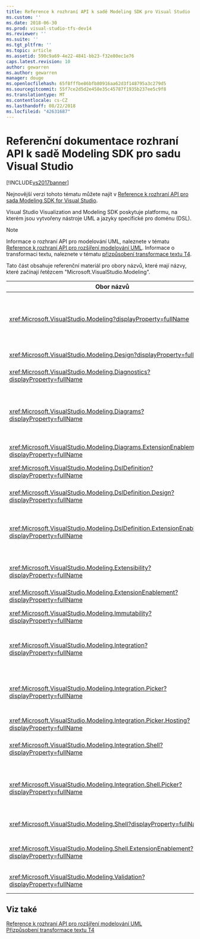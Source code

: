 ```yaml
---
title: Reference k rozhraní API k sadě Modeling SDK pro Visual Studio | Dokumentace Microsoftu
ms.custom: ''
ms.date: 2018-06-30
ms.prod: visual-studio-tfs-dev14
ms.reviewer: ''
ms.suite: ''
ms.tgt_pltfrm: ''
ms.topic: article
ms.assetid: 590c9a69-4e22-4841-bb23-f32e80ec1e76
caps.latest.revision: 10
author: gewarren
ms.author: gewarren
manager: douge
ms.openlocfilehash: 65f8fffbe86bfb80916aa62d3f148795a3c279d5
ms.sourcegitcommit: 55f7ce2d5d2e458e35c45787f1935b237ee5c9f8
ms.translationtype: MT
ms.contentlocale: cs-CZ
ms.lasthandoff: 08/22/2018
ms.locfileid: "42631687"
---
```

# <a name="api-reference-for-modeling-sdk-for-visual-studio"></a>Referenční dokumentace rozhraní API k sadě Modeling SDK pro sadu Visual Studio
[!INCLUDE[vs2017banner](../includes/vs2017banner.md)]

Nejnovější verzi tohoto tématu můžete najít v [Reference k rozhraní API pro sada Modeling SDK for Visual Studio](https://docs.microsoft.com/visualstudio/modeling/api-reference-for-modeling-sdk-for-visual-studio).  
  
Visual Studio Visualization and Modeling SDK poskytuje platformu, na kterém jsou vytvořeny nástroje UML a jazyky specifické pro doménu (DSL).  
  
> [!NOTE]
>  Informace o rozhraní API pro modelování UML, naleznete v tématu [Reference k rozhraní API pro rozšíření modelování UML](../modeling/api-reference-for-uml-modeling-extensibility.md). Informace o transformaci textu, naleznete v tématu [přizpůsobení transformace textu T4](../modeling/customizing-t4-text-transformation.md).  
  
 Tato část obsahuje referenční materiál pro obory názvů, které mají názvy, které začínají řetězcem "Microsoft.VisualStudio.Modeling".  
  
|Obor názvů|Obsah|  
|---------------|-------------|  
|<xref:Microsoft.VisualStudio.Modeling?displayProperty=fullName>|Třídy, jako je například ModelElement, což je základní třídou třídy domény, které definujete v DSL.|  
|<xref:Microsoft.VisualStudio.Modeling.Design?displayProperty=fullName>|Třídy, které tvoří část definice DSL.|  
|<xref:Microsoft.VisualStudio.Modeling.Diagnostics?displayProperty=fullName>|Model Store prohlížeč výkonu měření nástroje a.|  
|<xref:Microsoft.VisualStudio.Modeling.Diagrams?displayProperty=fullName>|Třídy, jako je například ShapeElement, což je základní třída všech tvarů, které definujete v DSL.|  
|<xref:Microsoft.VisualStudio.Modeling.Diagrams.ExtensionEnablement?displayProperty=fullName>|Gesta a výběr metody.|  
|<xref:Microsoft.VisualStudio.Modeling.DslDefinition?displayProperty=fullName>|Rozhraní API pro návrháře definici DSL.|  
|<xref:Microsoft.VisualStudio.Modeling.DslDefinition.Design?displayProperty=fullName>|Interní třídy návrháře definici DSL.|  
|<xref:Microsoft.VisualStudio.Modeling.DslDefinition.ExtensionEnablement?displayProperty=fullName>|Atributy, které vám umožní rozšířit návrháře DSL pomocí příkazů a gest ověření.|  
|<xref:Microsoft.VisualStudio.Modeling.Extensibility?displayProperty=fullName>|Rozšiřující metody pro ModelElement, které implementují rozšíření DSL.|  
|<xref:Microsoft.VisualStudio.Modeling.ExtensionEnablement?displayProperty=fullName>|Atributy rozšíření|  
|<xref:Microsoft.VisualStudio.Modeling.Immutability?displayProperty=fullName>|Umožňuje vytvořit části model jen pro čtení.|  
|<xref:Microsoft.VisualStudio.Modeling.Integration?displayProperty=fullName>|Rozhraní API Modelbus, které vám pomůže integrovat různých modelů.|  
|<xref:Microsoft.VisualStudio.Modeling.Integration.Picker?displayProperty=fullName>|Dialogové okno, které mohou uživatelé přejít na modely a prvky k vytvoření odkazů Modelbus.|  
|<xref:Microsoft.VisualStudio.Modeling.Integration.Picker.Hosting?displayProperty=fullName>|Výběr služby.|  
|<xref:Microsoft.VisualStudio.Modeling.Integration.Shell?displayProperty=fullName>|Modelbus adaptéru rozhraní pro [!INCLUDE[vsprvs](../includes/vsprvs-md.md)].|  
|<xref:Microsoft.VisualStudio.Modeling.Integration.Shell.Picker?displayProperty=fullName>|Dialogové okno Výběr, který mohou uživatelé přejít na modely a prvky k vytvoření odkazů Modelbus.|  
|<xref:Microsoft.VisualStudio.Modeling.Shell?displayProperty=fullName>|Rozhraní mezi DSL a [!INCLUDE[vsprvs](../includes/vsprvs-md.md)].|  
|<xref:Microsoft.VisualStudio.Modeling.Shell.ExtensionEnablement?displayProperty=fullName>|Umožňuje definovat příkazy nabídky zástupců (objektu context).|  
|<xref:Microsoft.VisualStudio.Modeling.Validation?displayProperty=fullName>|Umožňuje definovat omezení ověření.|  
  
## <a name="see-also"></a>Viz také  
 [Reference k rozhraní API pro rozšíření modelování UML](../modeling/api-reference-for-uml-modeling-extensibility.md)   
 [Přizpůsobení transformace textu T4](../modeling/customizing-t4-text-transformation.md)



